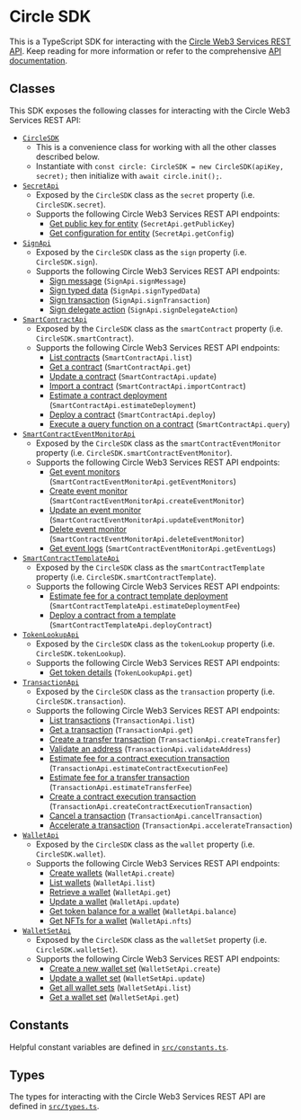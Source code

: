 # Circle SDK

This is a TypeScript SDK for interacting with the
[Circle Web3 Services REST API](https://developers.circle.com/api-reference/w3s/common/ping).
Keep reading for more information or refer to the comprehensive
[API documentation](https://chainsafe.github.io/web3-circle-libs/).

## Classes

This SDK exposes the following classes for interacting with the Circle Web3 Services REST
API:

- [`CircleSDK`](https://github.com/ChainSafe/web3-circle-libs/blob/main/packages/web3-circle-sdk/src/index.ts)
  - This is a convenience class for working with all the other classes described below.
  - Instantiate with `const circle: CircleSDK = new CircleSDK(apiKey, secret);` then
    initialize with `await circle.init();`.
- [`SecretApi`](https://github.com/ChainSafe/web3-circle-libs/blob/main/packages/web3-circle-sdk/src/SecretApi.ts)
  - Exposed by the `CircleSDK` class as the `secret` property (i.e. `CircleSDK.secret`).
  - Supports the following Circle Web3 Services REST API endpoints:
    - [Get public key for entity](https://developers.circle.com/api-reference/w3s/programmable-wallets/get-public-key)
      (`SecretApi.getPublicKey`)
    - [Get configuration for entity](https://developers.circle.com/api-reference/w3s/programmable-wallets/get-entity-config)
      (`SecretApi.getConfig`)
- [`SignApi`](https://github.com/ChainSafe/web3-circle-libs/blob/main/packages/web3-circle-sdk/src/SignApi.ts)
  - Exposed by the `CircleSDK` class as the `sign` property (i.e. `CircleSDK.sign`).
  - Supports the following Circle Web3 Services REST API endpoints:
    - [Sign message](https://developers.circle.com/api-reference/w3s/developer-controlled-wallets/sign-message)
      (`SignApi.signMessage`)
    - [Sign typed data](https://developers.circle.com/api-reference/w3s/developer-controlled-wallets/sign-typed-data)
      (`SignApi.signTypedData`)
    - [Sign transaction](https://developers.circle.com/api-reference/w3s/developer-controlled-wallets/sign-transaction)
      (`SignApi.signTransaction`)
    - [Sign delegate action](https://developers.circle.com/api-reference/w3s/developer-controlled-wallets/sign-delegate-action)
      (`SignApi.signDelegateAction`)
- [`SmartContractApi`](https://github.com/ChainSafe/web3-circle-libs/blob/main/packages/web3-circle-sdk/src/SmartContractApi.ts)
  - Exposed by the `CircleSDK` class as the `smartContract` property (i.e.
    `CircleSDK.smartContract`).
  - Supports the following Circle Web3 Services REST API endpoints:
    - [List contracts](https://developers.circle.com/api-reference/w3s/smart-contract-platform/list-contracts)
      (`SmartContractApi.list`)
    - [Get a contract](https://developers.circle.com/api-reference/w3s/smart-contract-platform/get-contract)
      (`SmartContractApi.get`)
    - [Update a contract](https://developers.circle.com/api-reference/w3s/smart-contract-platform/update-contract)
      (`SmartContractApi.update`)
    - [Import a contract](https://developers.circle.com/api-reference/w3s/smart-contract-platform/import-contract)
      (`SmartContractApi.importContract`)
    - [Estimate a contract deployment](https://developers.circle.com/api-reference/w3s/smart-contract-platform/estimate-contract-deploy)
      (`SmartContractApi.estimateDeployment`)
    - [Deploy a contract](https://developers.circle.com/api-reference/w3s/smart-contract-platform/deploy-contract)
      (`SmartContractApi.deploy`)
    - [Execute a query function on a contract](https://developers.circle.com/api-reference/w3s/smart-contract-platform/query-contract)
      (`SmartContractApi.query`)
- [`SmartContractEventMonitorApi`](https://github.com/ChainSafe/web3-circle-libs/blob/main/packages/web3-circle-sdk/src/SmartContractEventMonitorApi.ts)
  - Exposed by the `CircleSDK` class as the `smartContractEventMonitor` property (i.e.
    `CircleSDK.smartContractEventMonitor`).
  - Supports the following Circle Web3 Services REST API endpoints:
    - [Get event monitors](https://developers.circle.com/api-reference/w3s/smart-contract-platform/get-event-monitors)
      (`SmartContractEventMonitorApi.getEventMonitors`)
    - [Create event monitor](https://developers.circle.com/api-reference/w3s/smart-contract-platform/create-event-monitor)
      (`SmartContractEventMonitorApi.createEventMonitor`)
    - [Update an event monitor](https://developers.circle.com/api-reference/w3s/smart-contract-platform/update-event-monitor)
      (`SmartContractEventMonitorApi.updateEventMonitor`)
    - [Delete event monitor](https://developers.circle.com/api-reference/w3s/smart-contract-platform/delete-event-monitor)
      (`SmartContractEventMonitorApi.deleteEventMonitor`)
    - [Get event logs](https://developers.circle.com/api-reference/w3s/smart-contract-platform/list-event-logs)
      (`SmartContractEventMonitorApi.getEventLogs`)
- [`SmartContractTemplateApi`](https://github.com/ChainSafe/web3-circle-libs/blob/main/packages/web3-circle-sdk/src/SmartContractTemplateApi.ts)
  - Exposed by the `CircleSDK` class as the `smartContractTemplate` property (i.e.
    `CircleSDK.smartContractTemplate`).
  - Supports the following Circle Web3 Services REST API endpoints:
    - [Estimate fee for a contract template deployment](https://developers.circle.com/api-reference/w3s/smart-contract-platform/estimate-contract-template-deploy)
      (`SmartContractTemplateApi.estimateDeploymentFee`)
    - [Deploy a contract from a template](https://developers.circle.com/api-reference/w3s/smart-contract-platform/deploy-contract-template)
      (`SmartContractTemplateApi.deployContract`)
- [`TokenLookupApi`](https://github.com/ChainSafe/web3-circle-libs/blob/main/packages/web3-circle-sdk/src/TokenLookupApi.ts)
  - Exposed by the `CircleSDK` class as the `tokenLookup` property (i.e.
    `CircleSDK.tokenLookup`).
  - Supports the following Circle Web3 Services REST API endpoints:
    - [Get token details](https://developers.circle.com/api-reference/w3s/developer-controlled-wallets/get-token-id)
      (`TokenLookupApi.get`)
- [`TransactionApi`](https://github.com/ChainSafe/web3-circle-libs/blob/main/packages/web3-circle-sdk/src/TransactionApi.ts)
  - Exposed by the `CircleSDK` class as the `transaction` property (i.e.
    `CircleSDK.transaction`).
  - Supports the following Circle Web3 Services REST API endpoints:
    - [List transactions](https://developers.circle.com/api-reference/w3s/developer-controlled-wallets/list-transactions)
      (`TransactionApi.list`)
    - [Get a transaction](https://developers.circle.com/api-reference/w3s/developer-controlled-wallets/get-transaction)
      (`TransactionApi.get`)
    - [Create a transfer transaction](https://developers.circle.com/api-reference/w3s/developer-controlled-wallets/create-developer-transaction-transfer)
      (`TransactionApi.createTransfer`)
    - [Validate an address](https://developers.circle.com/api-reference/w3s/developer-controlled-wallets/create-validate-address)
      (`TransactionApi.validateAddress`)
    - [Estimate fee for a contract execution transaction](https://developers.circle.com/api-reference/w3s/developer-controlled-wallets/create-transaction-estimate-fee)
      (`TransactionApi.estimateContractExecutionFee`)
    - [Estimate fee for a transfer transaction](https://developers.circle.com/api-reference/w3s/developer-controlled-wallets/create-transfer-estimate-fee)
      (`TransactionApi.estimateTransferFee`)
    - [Create a contract execution transaction](https://developers.circle.com/api-reference/w3s/developer-controlled-wallets/create-developer-transaction-contract-execution)
      (`TransactionApi.createContractExecutionTransaction`)
    - [Cancel a transaction](https://developers.circle.com/api-reference/w3s/developer-controlled-wallets/create-developer-transaction-cancel)
      (`TransactionApi.cancelTransaction`)
    - [Accelerate a transaction](https://developers.circle.com/api-reference/w3s/developer-controlled-wallets/create-developer-transaction-accelerate)
      (`TransactionApi.accelerateTransaction`)
- [`WalletApi`](https://github.com/ChainSafe/web3-circle-libs/blob/main/packages/web3-circle-sdk/src/WalletApi.ts)
  - Exposed by the `CircleSDK` class as the `wallet` property (i.e. `CircleSDK.wallet`).
  - Supports the following Circle Web3 Services REST API endpoints:
    - [Create wallets](https://developers.circle.com/api-reference/w3s/developer-controlled-wallets/create-wallet)
      (`WalletApi.create`)
    - [List wallets](https://developers.circle.com/api-reference/w3s/developer-controlled-wallets/get-wallets)
      (`WalletApi.list`)
    - [Retrieve a wallet](https://developers.circle.com/api-reference/w3s/developer-controlled-wallets/get-wallet)
      (`WalletApi.get`)
    - [Update a wallet](https://developers.circle.com/api-reference/w3s/developer-controlled-wallets/update-wallet)
      (`WalletApi.update`)
    - [Get token balance for a wallet](https://developers.circle.com/api-reference/w3s/developer-controlled-wallets/list-wallet-balance)
      (`WalletApi.balance`)
    - [Get NFTs for a wallet](https://developers.circle.com/api-reference/w3s/developer-controlled-wallets/list-wallet-nfts)
      (`WalletApi.nfts`)
- [`WalletSetApi`](https://github.com/ChainSafe/web3-circle-libs/blob/main/packages/web3-circle-sdk/src/WalletSetApi.ts)
  - Exposed by the `CircleSDK` class as the `walletSet` property (i.e.
    `CircleSDK.walletSet`).
  - Supports the following Circle Web3 Services REST API endpoints:
    - [Create a new wallet set](https://developers.circle.com/api-reference/w3s/developer-controlled-wallets/create-wallet-set)
      (`WalletSetApi.create`)
    - [Update a wallet set](https://developers.circle.com/api-reference/w3s/developer-controlled-wallets/update-wallet-set)
      (`WalletSetApi.update`)
    - [Get all wallet sets](https://developers.circle.com/api-reference/w3s/developer-controlled-wallets/get-wallet-sets)
      (`WalletSetApi.list`)
    - [Get a wallet set](https://developers.circle.com/api-reference/w3s/developer-controlled-wallets/get-wallet-set)
      (`WalletSetApi.get`)

## Constants

Helpful constant variables are defined in
[`src/constants.ts`](https://github.com/ChainSafe/web3-circle-libs/blob/main/packages/web3-circle-sdk/src/constants.ts).

## Types

The types for interacting with the Circle Web3 Services REST API are defined in
[`src/types.ts`](https://github.com/ChainSafe/web3-circle-libs/blob/main/packages/web3-circle-sdk/src/types.ts).
